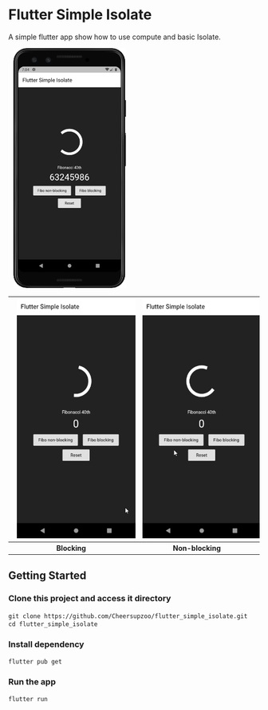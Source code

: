 # Flutter Simple Isolate

A simple flutter app show how to use compute and basic Isolate.

 <p float="left">
  <img hspace="10" src="docs/screenshot1.png" alt="screenshot with pixel3" height=480>

</p>

<table >
  
  <tr>
    <th><img hspace="10" src="docs/fibo_blocking.gif" height=480></th>
    <th><img hspace="10" src="docs/fibo_nonblocking.gif" height=480></th>
  </tr>
  <tr>
    <th>Blocking</th>
    <th>Non-blocking</th>
  </tr>
</table >

## Getting Started

### Clone this project and access it directory

```
git clone https://github.com/Cheersupzoo/flutter_simple_isolate.git
cd flutter_simple_isolate
```

### Install dependency

```
flutter pub get
```

### Run the app

```
flutter run
```

